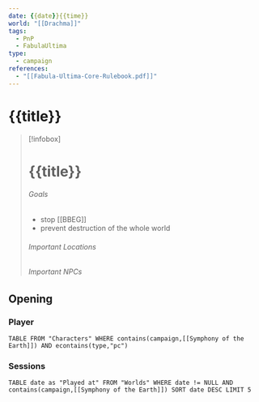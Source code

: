 ```yaml
---
date: {{date}}{{time}}
world: "[[Drachma]]"
tags:
  - PnP
  - FabulaUltima
type:
  - campaign
references:
  - "[[Fabula-Ultima-Core-Rulebook.pdf]]"
---
```

# {{title}}

> [!infobox]
> # {{title}}
> ###### Goals
> - stop [[BBEG]]
> - prevent destruction of the whole world
> ###### Important Locations
> ###### Important NPCs

## Opening 

> 

### Player

```dataview
TABLE FROM "Characters" WHERE contains(campaign,[[Symphony of the Earth]]) AND econtains(type,"pc")
```

### Sessions

```dataview
TABLE date as "Played at" FROM "Worlds" WHERE date != NULL AND contains(campaign,[[Symphony of the Earth]]) SORT date DESC LIMIT 5
```
